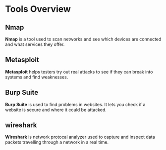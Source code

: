 # Tools Overview

## Nmap
**Nmap** is a tool used to scan networks and see which devices are connected and what services they offer.

## Metasploit
**Metasploit** helps testers try out real attacks to see if they can break into systems and find weaknesses.

## Burp Suite
**Burp Suite** is used to find problems in websites. It lets you check if a website is secure and where it could be attacked.

## wireshark
**Wireshark** is network protocal analyzer used to capture and inspect data packets travelling through a network in a real time.
